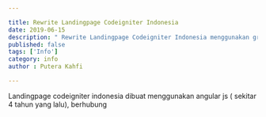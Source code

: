 ```yaml
---

title: Rewrite Landingpage Codeigniter Indonesia
date: 2019-06-15
description: " Rewrite Landingpage Codeigniter Indonesia menggunakan gridsome"
published: false
tags: ['Info']
category: info
author : Putera Kahfi

---
```


Landingpage codeigniter indonesia dibuat menggunakan angular js ( sekitar 4 tahun yang lalu), berhubung 
